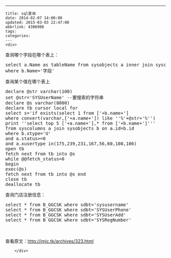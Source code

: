 ---
    title: sql查询
    date: 2014-02-07 14:00:00
    updated: 2015-03-03 22:47:00
    abbrlink: 4306906
    tags:
    categories:
    ---
    <div>
<div>
<div id="sina_keyword_ad_area2" class="articalContent   ">
<p>查询哪个字段在哪个表上：</p>
<pre>select a.Name as tableName from sysobjects a inner join syscolumns b on a.ID=b.ID
where b.Name='字段'
</pre>
<p>查询某个值在哪个表上</p>
<pre>declare @str varchar(100)
set @str='SYSUserName' --要搜索的字符串
declare @s varchar(8000)
declare tb cursor local for
select s='if exists(select 1 from ['+b.name+']
where convert(varchar,['+a.name+']) like ''%'+@str+'%'')
print ''select top 5 ['+a.name+'],* from ['+b.name+']'''
from syscolumns a join sysobjects b on a.id=b.id
where b.xtype='U'
and a.status&gt;=0
and a.xusertype in(175,239,231,167,56,60,108,106)
open tb
fetch next from tb into @s
while @@fetch_status=0
begin
exec(@s)
fetch next from tb into @s end
close tb
deallocate tb
</pre>
<p>查询门店注册信息：</p>
<pre>select * from B_GGCSK where sdbt='sysusername'
select * from B_GGCSK where sdbt='SYSUserPhone'
select * from B_GGCSK where sdbt='SYSUserAdd'
select * from B_GGCSK where sdbt='SYSRegNumber'
</pre>
<p><br />
<br />
查看原文：<a href="http://imjc.tk/archives/323.html" rel="nofollow">http://imjc.tk/archives/323.html</a></p>
							
		</div>
</div>
</div>
    